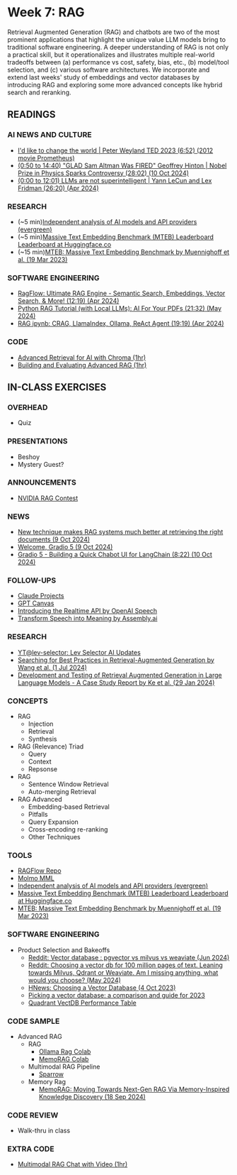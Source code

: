
# Week 7: RAG

Retrieval Augmented Generation (RAG) and chatbots are two of the most prominent applications that highlight the unique value LLM models bring to traditional software engineering. A deeper understanding of RAG is not only a practical skill, but it operationalizes and illustrates multiple real-world tradeoffs between (a) performance vs cost, safety, bias, etc., (b) model/tool selection, and (c) various software architectures. We incorporate and extend last weeks' study of embeddings and vector databases by introducing RAG and exploring some more advanced concepts like hybrid search and reranking.  

## READINGS

### AI NEWS AND CULTURE

* [I'd like to change the world | Peter Weyland TED 2023 (6:52) (2012 movie Prometheus)](https://www.youtube.com/watch?v=6EtegGrPcp4)
* [(0:50 to 14:40) "GLAD Sam Altman Was FIRED" Geoffrey Hinton | Nobel Prize in Physics Sparks Controversy (28:02) (10 Oct 2024)](https://www.youtube.com/watch?v=MTK3wpzAPwY)
* [(0:00 to 12:01) LLMs are not superintelligent | Yann LeCun and Lex Fridman (26:20) (Apr 2024)](https://www.youtube.com/watch?v=NVxcsekcbhs)

### RESEARCH

* (~5 min)[Independent analysis of AI models and API providers (evergreen)](https://artificialanalysis.ai/)
* (~5 min)[Massive Text Embedding Benchmark (MTEB) Leaderboard Leaderboard at Huggingface.co](https://huggingface.co/spaces/mteb/leaderboard)
* (~15 min)[MTEB: Massive Text Embedding Benchmark by Muennighoff et al. (19 Mar 2023)](https://arxiv.org/pdf/2210.07316)

### SOFTWARE ENGINEERING

* [RagFlow: Ultimate RAG Engine - Semantic Search, Embeddings, Vector Search, & More! (12:19) (Apr 2024)](https://www.youtube.com/watch?v=awTJmsSj2tA)
* [Python RAG Tutorial (with Local LLMs): AI For Your PDFs (21:32) (May 2024)](https://www.youtube.com/watch?v=2TJxpyO3ei4&list=PLD7HrIBE_yqIXVd1bq-E-7Q49QaZheu9e)
* [RAG ipynb: CRAG, LlamaIndex, Ollama, ReAct Agent (19:19) (Apr 2024)](https://www.youtube.com/watch?v=qPsmRk14BNM&list=PLD7HrIBE_yqIXVd1bq-E-7Q49QaZheu9e&index=5)

### CODE

* [Advanced Retrieval for AI with Chroma (1hr)](https://learn.deeplearning.ai/courses/advanced-retrieval-for-ai/lesson/1/introduction)
* [Building and Evaluating Advanced RAG (1hr)](https://learn.deeplearning.ai/courses/building-evaluating-advanced-rag/lesson/1/introduction)

## IN-CLASS EXERCISES

### OVERHEAD

* Quiz

### PRESENTATIONS

* Beshoy
* Mystery Guest?

### ANNOUNCEMENTS

* [NVIDIA RAG Contest](https://developer.nvidia.com/llamaindex-developer-contest?ncid=em-anno-190320&nvweb_e=n2j3n8SXfBKSp_LcvHb5_A5Lwybv_QzDKSDLHwuv5ihIRX1Sgrzu5OzD6pzbiQnq5vC9P0cK72ZIVhIp25LTGQ&mkt_tok=MTU2LU9GTi03NDIAAAGVvpjnETBxk6YNpyjsbZZaN7nxJIDe88MjeTHnMLm_jNWlJsvYuq2V9UCeZoK70_R7Fvy3Zcv5aWzbx47Bv-NJUmQbPwYGXaeqP17tThfHVm48AyCni44)

### NEWS

* [New technique makes RAG systems much better at retrieving the right documents (9 Oct 2024)](https://venturebeat.com/ai/new-technique-makes-rag-systems-much-better-at-retrieving-the-right-documents/)
* [Welcome, Gradio 5 (9 Oct 2024)](https://huggingface.co/blog/gradio-5)
* [Gradio 5 - Building a Quick Chabot UI for LangChain (8:22) (10 Oct 2024)](https://www.youtube.com/watch?v=u_Xm3vgBQ9Y)

### FOLLOW-UPS

* [Claude Projects](https://support.anthropic.com/en/articles/9517075-what-are-projects)
* [GPT Canvas](https://www.youtube.com/watch?v=MfReXI4jsyI)
* [Introducing the Realtime API by OpenAI Speech](https://openai.com/index/introducing-the-realtime-api/)
* [Transform Speech into Meaning by Assembly.ai](https://www.assemblyai.com/)

### RESEARCH

* [YT@lev-selector: Lev Selector AI Updates](https://www.youtube.com/@lev-selector)
* [Searching for Best Practices in Retrieval-Augmented Generation by Wang et al. (1 Jul 2024)](https://www.semanticscholar.org/paper/Searching-for-Best-Practices-in-Retrieval-Augmented-Wang-Wang/9a946c503b6e799b3d57375b6edfaf4e24febcea)
* [Development and Testing of Retrieval Augmented Generation in Large Language Models - A Case Study Report by Ke et al. (29 Jan 2024)](https://www.semanticscholar.org/paper/Development-and-Testing-of-Retrieval-Augmented-in-A-Ke-Jin/7423e5c903fb2befaf471cae64e2530f7c1d0404)

### CONCEPTS

* RAG 
  * Injection
  * Retrieval
  * Synthesis
* RAG (Relevance) Triad
  * Query
  * Context
  * Repsonse
* RAG
  * Sentence Window Retrieval
  * Auto-merging Retrieval
* RAG Advanced
  * Embedding-based Retrieval
  * Pitfalls
  * Query Expansion
  * Cross-encoding re-ranking
  * Other Techniques

### TOOLS

* [RAGFlow Repo](https://github.com/infiniflow/ragflow)
* [Molmo MML](https://molmo.allenai.org/)
* [Independent analysis of AI models and API providers (evergreen)](https://artificialanalysis.ai/)
* [Massive Text Embedding Benchmark (MTEB) Leaderboard Leaderboard at Huggingface.co](https://huggingface.co/spaces/mteb/leaderboard)
* [MTEB: Massive Text Embedding Benchmark by Muennighoff et al. (19 Mar 2023)](https://arxiv.org/pdf/2210.07316)

### SOFTWARE ENGINEERING

* Product Selection and Bakeoffs
  * [Reddit: Vector database : pgvector vs milvus vs weaviate (Jun 2024)](https://www.reddit.com/r/LocalLLaMA/comments/1e63m16/vector_database_pgvector_vs_milvus_vs_weaviate/)
  * [Reddit: Choosing a vector db for 100 million pages of text. Leaning towards Milvus, Qdrant or Weaviate. Am I missing anything, what would you choose? (May 2024)](https://www.reddit.com/r/vectordatabase/comments/1dcvyrm/choosing_a_vector_db_for_100_million_pages_of/)
  * [HNews: Choosing a Vector Database (4 Oct 2023)](https://news.ycombinator.com/item?id=37764489)
  * [Picking a vector database: a comparison and guide for 2023](https://benchmark.vectorview.ai/vectordbs.html)
  * [Quadrant VectDB Performance Table](https://qdrant.tech/benchmarks/)

### CODE SAMPLE

* Advanced RAG
  * RAG
    * [Ollama Rag Colab](https://colab.research.google.com/drive/1cqLm7bxVAvh5HA5X38KG-gmofdGrEAwN?usp=sharing)
    * [MemoRAG Colab](https://github.com/qhjqhj00/MemoRAG)
  * Multimodal RAG Pipeline
    * [Sparrow](https://github.com/katanaml/sparrow)
  * Memory Rag
    * [MemoRAG: Moving Towards Next-Gen RAG Via Memory-Inspired Knowledge Discovery (18 Sep 2024)](https://github.com/qhjqhj00/MemoRAG)

### CODE REVIEW

* Walk-thru in class

### EXTRA CODE

* [Multimodal RAG Chat with Video (1hr)](https://www.deeplearning.ai/short-courses/multimodal-rag-chat-with-videos/)
